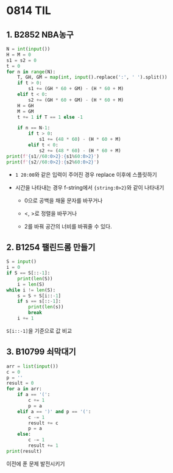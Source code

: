 # 0814 TIL

## 1. B2852 NBA농구

```python
N = int(input())
H = M = 0
s1 = s2 = 0
t = 0
for n in range(N):
    T, GH, GM = map(int, input().replace(':', ' ').split())
    if t > 0:
        s1 += (GH * 60 + GM) - (H * 60 + M)
    elif t < 0:
        s2 += (GH * 60 + GM) - (H * 60 + M)
    H = GH
    M = GM
    t += 1 if T == 1 else -1

    if n == N-1:
        if t > 0:
            s1 += (48 * 60) - (H * 60 + M)
        elif t < 0:
            s2 += (48 * 60) - (H * 60 + M)
print(f'{s1//60:0>2}:{s1%60:0>2}')
print(f'{s2//60:0>2}:{s2%60:0>2}')
```

- `1 20:00`와 같은 입력이 주어진 경우 replace 이후에 스플릿하기

- 시간을 나타내는 경우 f-string에서 `{string:0>2}`와 같이 나타내기
  
  - 0으로 공백을 채울 문자를 바꾸거나 
  
  - <, >로 정렬을 바꾸거나
  
  - 2를 바꿔 공간의 너비를 바꿔줄 수 있다.

## 2. B1254 팰린드롬 만들기

```python
S = input()
i = 0
if S == S[::-1]:
    print(len(S))
    i = len(S)
while i != len(S):
    s = S + S[i::-1]
    if s == s[::-1]:
        print(len(s))
        break
    i += 1
```

`S[i::-1]`을 기준으로 값 비교

## 3. B10799 쇠막대기

```python
arr = list(input())
c = 0
p = ''
result = 0
for a in arr:
    if a == '(':
        c += 1
        p = a
    elif a == ')' and p == '(':
        c -= 1
        result += c
        p = a
    else:
        c -= 1
        result += 1
print(result)
```

이전에 푼 문제 발전시키기


